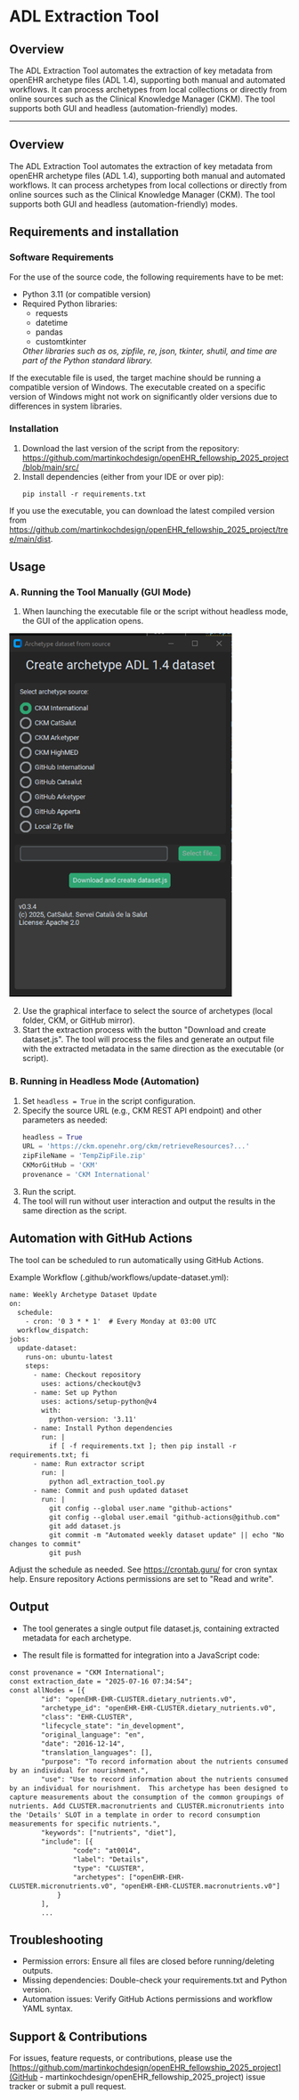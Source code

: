 # ADL Extraction Tool

## Overview

The ADL Extraction Tool automates the extraction of key metadata from openEHR archetype files (ADL 1.4), supporting both manual and automated workflows. It can process archetypes from local collections or directly from online sources such as the Clinical Knowledge Manager (CKM). The tool supports both GUI and headless (automation-friendly) modes.

---

<h2>Overview</h2>
  <p>
    The ADL Extraction Tool automates the extraction of key metadata from openEHR archetype files (ADL 1.4), supporting both manual and automated workflows. It can process archetypes from local collections or directly from online sources such as the Clinical Knowledge Manager (CKM). The tool supports both GUI and headless (automation-friendly) modes.
  </p>

  <h2>Requirements and installation</h2>
  <h3>Software Requirements</h3>

  <p>For the use of the source code, the following requirements have to be met:</p>
  
  <ul>
    <li>Python 3.11 (or compatible version)</li>
    <li>Required Python libraries:
      <ul>
        <li>requests</li>
        <li>datetime</li>
        <li>pandas</li>
        <li>customtkinter</li>
      </ul>
      <em>Other libraries such as os, zipfile, re, json, tkinter, shutil, and time are part of the Python standard library.</em>
    </li>
  </ul>

  <p>If the executable file is used, the target machine should be running a compatible version of Windows. The executable created on a specific version of Windows might not work on significantly older versions due to differences in system libraries.</p>

  <h3>Installation</h3>
  <ol>
    <li>Download the last version of the script from the repository:<br>
      <a href="https://github.com/martinkochdesign/openEHR_fellowship_2025_project/blob/main/src/" target="_blank">https://github.com/martinkochdesign/openEHR_fellowship_2025_project/blob/main/src/</a>
    </li>
    <li>Install dependencies (either from your IDE or over pip):
      <pre><code>pip install -r requirements.txt</code></pre>
    </li>
  </ol>

  <p>If you use the executable, you can download the latest compiled version from <a href="https://github.com/martinkochdesign/openEHR_fellowship_2025_project/tree/main/dist" target="_blank">https://github.com/martinkochdesign/openEHR_fellowship_2025_project/tree/main/dist</a>.</p>


## Usage

### A. Running the Tool Manually (GUI Mode)
1. When launching the executable file or the script without headless mode, the GUI of the application opens.

<img src="images/adl_extraction_finalgui.png" alt="ADL extraction - GUI final" width="400">


2. Use the graphical interface to select the source of archetypes (local folder, CKM, or GitHub mirror).
3. Start the extraction process with the button "Download and create dataset.js". The tool will process the files and generate an output file with the extracted metadata in the same direction as the executable (or script).

### B. Running in Headless Mode (Automation)
1. Set `headless = True` in the script configuration.
2. Specify the source URL (e.g., CKM REST API endpoint) and other parameters as needed:
   ```python
   headless = True
   URL = 'https://ckm.openehr.org/ckm/retrieveResources?...'
   zipFileName = 'TempZipFile.zip'
   CKMorGitHub = 'CKM'
   provenance = 'CKM International'
   ```
3. Run the script.
4. The tool will run without user interaction and output the results in the same direction as the script.

## Automation with GitHub Actions
The tool can be scheduled to run automatically using GitHub Actions.

Example Workflow (.github/workflows/update-dataset.yml):
```
name: Weekly Archetype Dataset Update
on:
  schedule:
    - cron: '0 3 * * 1'  # Every Monday at 03:00 UTC
  workflow_dispatch:
jobs:
  update-dataset:
    runs-on: ubuntu-latest
    steps:
      - name: Checkout repository
        uses: actions/checkout@v3
      - name: Set up Python
        uses: actions/setup-python@v4
        with:
          python-version: '3.11'
      - name: Install Python dependencies
        run: |
          if [ -f requirements.txt ]; then pip install -r requirements.txt; fi
      - name: Run extractor script
        run: |
          python adl_extraction_tool.py
      - name: Commit and push updated dataset
        run: |
          git config --global user.name "github-actions"
          git config --global user.email "github-actions@github.com"
          git add dataset.js
          git commit -m "Automated weekly dataset update" || echo "No changes to commit"
          git push
```
Adjust the schedule as needed. See https://crontab.guru/ for cron syntax help. Ensure repository Actions permissions are set to "Read and write".

## Output
- The tool generates a single output file dataset.js, containing extracted metadata for each archetype.

- The result file is formatted for integration into a JavaScript code:


```
const provenance = "CKM International";
const extraction_date = "2025-07-16 07:34:54";
const allNodes = [{
        "id": "openEHR-EHR-CLUSTER.dietary_nutrients.v0",
        "archetype_id": "openEHR-EHR-CLUSTER.dietary_nutrients.v0",
        "class": "EHR-CLUSTER",
        "lifecycle_state": "in_development",
        "original_language": "en",
        "date": "2016-12-14",
        "translation_languages": [],
        "purpose": "To record information about the nutrients consumed by an individual for nourishment.",
        "use": "Use to record information about the nutrients consumed by an individual for nourishment.  This archetype has been designed to capture measurements about the consumption of the common groupings of nutrients. Add CLUSTER.macronutrients and CLUSTER.micronutrients into the 'Details' SLOT in a template in order to record consumption measurements for specific nutrients.",
        "keywords": ["nutrients", "diet"],
        "include": [{
                "code": "at0014",
                "label": "Details",
                "type": "CLUSTER",
                "archetypes": ["openEHR-EHR-CLUSTER.micronutrients.v0", "openEHR-EHR-CLUSTER.macronutrients.v0"]
            }
        ],
        ...
```
## Troubleshooting
- Permission errors: Ensure all files are closed before running/deleting outputs.
- Missing dependencies: Double-check your requirements.txt and Python version.
- Automation issues: Verify GitHub Actions permissions and workflow YAML syntax.

## Support & Contributions
For issues, feature requests, or contributions, please use the [https://github.com/martinkochdesign/openEHR_fellowship_2025_project](GitHub - martinkochdesign/openEHR_fellowship_2025_project) issue tracker or submit a pull request.


